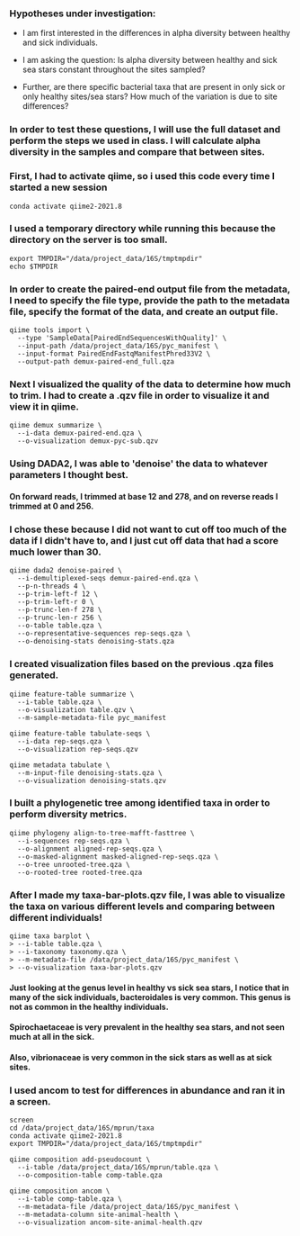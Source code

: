 ### Hypotheses under investigation: 
* I am first interested in the differences in alpha diversity between healthy and sick individuals. 

* I am asking the question: Is alpha diversity between healthy and sick sea stars constant throughout the sites sampled?

* Further, are there specific bacterial taxa that are present in only sick or only healthy sites/sea stars? How much of the variation is due to site differences?

### In order to test these questions, I will use the full dataset and perform the steps we used in class. I will calculate alpha diversity in the samples and compare that between sites.

### First, I had to activate qiime, so i used this code every time I started a new session
```{bash}
conda activate qiime2-2021.8
```

### I used a temporary directory while running this because the directory on the server is too small.
```{bash}
export TMPDIR="/data/project_data/16S/tmptmpdir"
echo $TMPDIR 
```

### In order to create the paired-end output file from the metadata, I need to specify the file type, provide the path to the metadata file, specify the format of the data, and create an output file.
```{bash}
qiime tools import \
  --type 'SampleData[PairedEndSequencesWithQuality]' \
  --input-path /data/project_data/16S/pyc_manifest \
  --input-format PairedEndFastqManifestPhred33V2 \
  --output-path demux-paired-end_full.qza
```

### Next I visualized the quality of the data to determine how much to trim. I had to create a .qzv file in order to visualize it and view it in qiime.
```{bash}
qiime demux summarize \
  --i-data demux-paired-end.qza \         
  --o-visualization demux-pyc-sub.qzv      
```

### Using DADA2, I was able to 'denoise' the data to whatever parameters I thought best. 

#### On forward reads, I trimmed at base 12 and 278, and on reverse reads I trimmed at 0 and 256. 

### I chose these because I did not want to cut off too much of the data if I didn't have to, and I just cut off data that had a score much lower than 30.

```{bash}
qiime dada2 denoise-paired \
  --i-demultiplexed-seqs demux-paired-end.qza \
  --p-n-threads 4 \
  --p-trim-left-f 12 \
  --p-trim-left-r 0 \
  --p-trunc-len-f 278 \
  --p-trunc-len-r 256 \
  --o-table table.qza \
  --o-representative-sequences rep-seqs.qza \
  --o-denoising-stats denoising-stats.qza
```

### I created visualization files based on the previous .qza files generated.
```{bash}
qiime feature-table summarize \
  --i-table table.qza \
  --o-visualization table.qzv \
  --m-sample-metadata-file pyc_manifest

qiime feature-table tabulate-seqs \
  --i-data rep-seqs.qza \
  --o-visualization rep-seqs.qzv

qiime metadata tabulate \
  --m-input-file denoising-stats.qza \
  --o-visualization denoising-stats.qzv

```

### I built a phylogenetic tree among identified taxa in order to perform diversity metrics.
```{bash}
qiime phylogeny align-to-tree-mafft-fasttree \
  --i-sequences rep-seqs.qza \
  --o-alignment aligned-rep-seqs.qza \
  --o-masked-alignment masked-aligned-rep-seqs.qza \
  --o-tree unrooted-tree.qza \
  --o-rooted-tree rooted-tree.qza
```

### After I made my taxa-bar-plots.qzv file, I was able to visualize the taxa on various different levels and comparing between different individuals!
```{bash}
qiime taxa barplot \
> --i-table table.qza \
> --i-taxonomy taxonomy.qza \
> --m-metadata-file /data/project_data/16S/pyc_manifest \
> --o-visualization taxa-bar-plots.qzv
```

#### Just looking at the genus level in healthy vs sick sea stars, I notice that in many of the sick individuals, bacteroidales is very common. This genus is not as common in the healthy individuals. 
#### Spirochaetaceae is very prevalent in the healthy sea stars, and not seen much at all in the sick.
#### Also, vibrionaceae is very common in the sick stars as well as at sick sites.

### I used ancom to test for differences in abundance and ran it in a screen.
```{bash}
screen
cd /data/project_data/16S/mprun/taxa
conda activate qiime2-2021.8
export TMPDIR="/data/project_data/16S/tmptmpdir"

qiime composition add-pseudocount \
  --i-table /data/project_data/16S/mprun/table.qza \
  --o-composition-table comp-table.qza
 
qiime composition ancom \
  --i-table comp-table.qza \
  --m-metadata-file /data/project_data/16S/pyc_manifest \
  --m-metadata-column site-animal-health \
  --o-visualization ancom-site-animal-health.qzv 
```